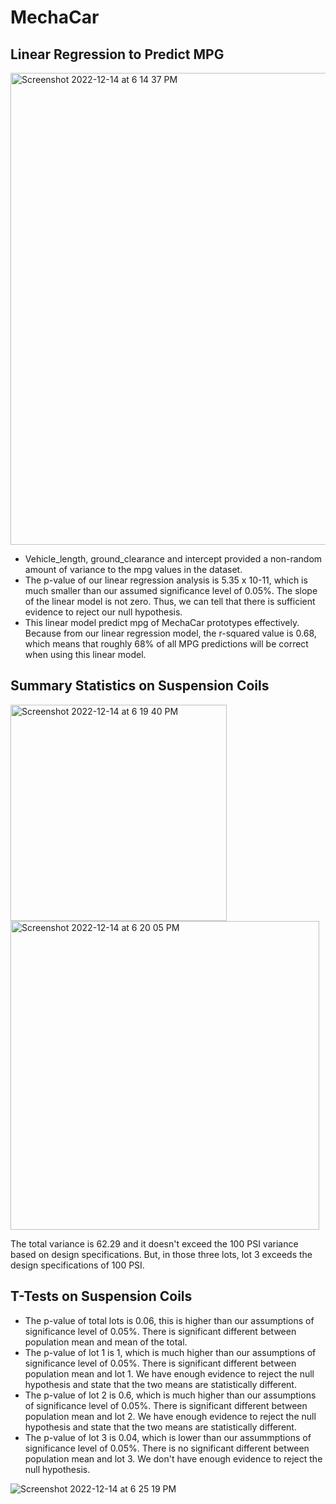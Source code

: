 # MechaCar
## Linear Regression to Predict MPG
<img width="755" alt="Screenshot 2022-12-14 at 6 14 37 PM" src="https://user-images.githubusercontent.com/111814578/207735768-bfe08150-6de1-4921-804d-add6e92b8400.png">

- Vehicle_length, ground_clearance and intercept provided a non-random amount of variance to the mpg values in the dataset.
- The p-value of our linear regression analysis is 5.35 x 10-11, which is much smaller than our assumed significance level of 0.05%. The slope of the linear model is not zero. Thus, we can tell that there is sufficient evidence to reject our null hypothesis.
- This linear model predict mpg of MechaCar prototypes effectively. Because from our linear regression model, the r-squared value is 0.68, which means that roughly 68% of all MPG predictions will be correct when using this linear model. 

## Summary Statistics on Suspension Coils
<img width="346" alt="Screenshot 2022-12-14 at 6 19 40 PM" src="https://user-images.githubusercontent.com/111814578/207736449-725f33b1-f02e-4de5-bcb3-ac4b53d9b29e.png">
<img width="494" alt="Screenshot 2022-12-14 at 6 20 05 PM" src="https://user-images.githubusercontent.com/111814578/207736468-4b342a57-3261-4beb-8c31-455d0b87872b.png">

The total variance is 62.29 and it doesn't exceed the 100 PSI variance based on design specifications. 
But, in those three lots, lot 3 exceeds the design specifications of 100 PSI.

## T-Tests on Suspension Coils

- The p-value of total lots is 0.06, this is higher than our assumptions of significance level of 0.05%. There is significant different between population mean and mean of the total.
- The p-value of lot 1 is 1, which is much higher than our assumptions of significance level of 0.05%. There is significant different between population mean and lot 1. We have enough evidence to reject the null hypothesis and state that the two means are statistically different.
- The p-value of lot 2 is 0.6, which is much higher than our assumptions of significance level of 0.05%. There is significant different between population mean and lot 2. We have enough evidence to reject the null hypothesis and state that the two means are statistically different.
- The p-value of lot 3 is 0.04, which is lower than our assummptions of  significance level of 0.05%. There is no significant different between population mean and lot 3. We don't have enough evidence to reject the null hypothesis.

![Screenshot 2022-12-14 at 6 25 19 PM](https://user-images.githubusercontent.com/111814578/207736950-dcd0893c-4abd-4e39-88e6-1b4f4d32bcbe.png)


